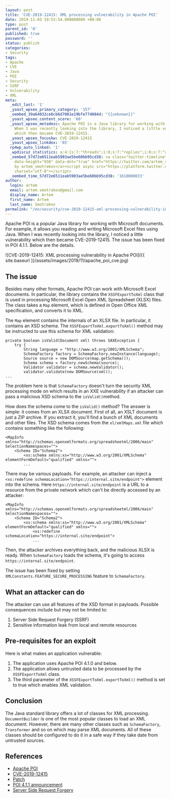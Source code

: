 ```yaml
---
layout: post
title: 'CVE-2019-12415: XML processing vulnerability in Apache POI'
date: 2019-11-03 19:53:54.000000000 +00:00
type: post
parent_id: '0'
published: true
password: ''
status: publish
categories:
- Security
tags:
- Apache
- CVE
- Java
- POI
- Security
- SSRF
- Vulnerability
- XML
meta:
  _edit_last: '1'
  _yoast_wpseo_primary_category: '157'
  _oembed_39a64032ce6cb6d7081e19bfe774084d: "{{unknown}}"
  _yoast_wpseo_content_score: '60'
  _yoast_wpseo_metadesc: Apache POI is a Java library for working with Microsoft documents.
    When I was recently looking into the library, I noticed a little vulnerability
    which then became CVE-2019-12415.
  _yoast_wpseo_focuskw: CVE-2019-12415
  _yoast_wpseo_linkdex: '65'
  rp4wp_auto_linked: '1'
  _wpdiscuz_statistics: a:4:{s:7:"threads";i:0;s:7:"replies";i:0;s:7:"authors";i:0;s:14:"recent_authors";a:0:{}}
  _oembed_57d72e6511eab5903ae5be60bb95cd38: <a class="twitter-timeline" data-width="625"
    data-height="938" data-dnt="true" href="https://twitter.com/artem_smotrakov?ref_src=twsrc%5Etfw">Tweets
    by artem_smotrakov</a><script async src="https://platform.twitter.com/widgets.js"
    charset="utf-8"></script>
  _oembed_time_57d72e6511eab5903ae5be60bb95cd38: '1618000833'
author:
  login: artem
  email: artem.smotrakov@gmail.com
  display_name: Artem
  first_name: Artem
  last_name: Smotrakov
permalink: "/en/security/cve-2019-12415-xml-processing-vulnerability-in-apache-poi.html"
---
```

<!-- wp:paragraph -->

Apache POI is a popular Java library for working with Microsoft documents. For example, it allows you reading and writing Microsoft Excel files using Java. When I was recently looking into the library, I noticed a little vulnerability which then became CVE-2019-12415. The issue has been fixed in POI 4.1.1. Below are the details.

<!-- /wp:paragraph -->

<!-- wp:image {"id":3592} -->

![CVE-2019-12415: XML processing vulnerability in Apache POI]({{ site.baseurl }}/assets/images/2019/11/apache_poi_cve.jpg)

<!-- /wp:image -->

<!-- wp:more -->  
<!--more-->  
<!-- /wp:more -->

<!-- wp:heading -->

## The issue

<!-- /wp:heading -->

<!-- wp:paragraph -->

Besides many other formats, Apache POI can work with Microsoft Excel documents. In particular, the library contains the `XSSFExportToXml` class that is used in processing Microsoft Excel Open XML Spreadsheet (XLSX) files. The class takes a `Map` element, which is defined in Open Office XML specification, and converts it to XML.

<!-- /wp:paragraph -->

<!-- wp:paragraph -->

The `Map` element contains the internals of an XLSX file. In particular, it contains an XSD schema. The `XSSFExportToXml.exportToXml()` method may be instructed to use this schema for XML validation:

<!-- /wp:paragraph -->

<!-- wp:preformatted {"className":"console"} -->

```
private boolean isValid(Document xml) throws SAXException {
    try {
        String language = "http://www.w3.org/2001/XMLSchema";
        SchemaFactory factory = SchemaFactory.newInstance(language);
        Source source = new DOMSource(map.getSchema());
        Schema schema = factory.newSchema(source);
        Validator validator = schema.newValidator();
        validator.validate(new DOMSource(xml));
...
```

<!-- /wp:preformatted -->

<!-- wp:paragraph -->

The problem here is that `SchemaFactory` doesn't turn the security XML processing mode on which results in an XXE vulnerability if an attacker can pass a malicious XSD schema to the `isValid()`method.

<!-- /wp:paragraph -->

<!-- wp:paragraph -->

How does the schema come to the `isValid()` method? The answer is simple: it comes from an XLSX document. First of all, an XSLT document is just a ZIP archive. If you extract it, you'll find a bunch of XML documents and other files. The XSD schema comes from the `xl/xmlMaps.xml` file which contains something like the following:

<!-- /wp:paragraph -->

<!-- wp:preformatted {"className":"console"} -->

```
<MapInfo xmlns="http://schemas.openxmlformats.org/spreadsheetml/2006/main" SelectionNamespaces="">
    <Schema ID="Schema2">
        <xs:schema xmlns:xs="http://www.w3.org/2001/XMLSchema" elementFormDefault="qualified" xmlns="">
        ...
```

<!-- /wp:preformatted -->

<!-- wp:paragraph -->

There may be various payloads. For example, an attacker can inject a `<xs:redefine schemaLocation="https://internal.site/endpoint">` element into the schema. Here `https://internal.site/endpoint` is a URL to a resource from the private network which can't be directly accessed by an attacker:

<!-- /wp:paragraph -->

<!-- wp:preformatted {"className":"console"} -->

```
<MapInfo xmlns="http://schemas.openxmlformats.org/spreadsheetml/2006/main" SelectionNamespaces="">
    <Schema ID="Schema2">
        <xs:schema xmlns:xs="http://www.w3.org/2001/XMLSchema" elementFormDefault="qualified" xmlns="">
            <xs:redefine schemaLocation="https://internal.site/endpoint">
            ...
```

<!-- /wp:preformatted -->

<!-- wp:paragraph -->

Then, the attacker archives everything back, and the malicious XLSX is ready. When `SchemaFactory` loads the schema, it's going to access `https://internal.site/endpoint`.

<!-- /wp:paragraph -->

<!-- wp:paragraph -->

The issue has been fixed by setting `XMLConstants.FEATURE_SECURE_PROCESSING` feature to `SchemaFactory`.

<!-- /wp:paragraph -->

<!-- wp:heading -->

## What an attacker can do

<!-- /wp:heading -->

<!-- wp:paragraph -->

The attacker can use all features of the XSD format in payloads. Possible consequences include but may not be limited to:

<!-- /wp:paragraph -->

<!-- wp:list {"ordered":true} -->

1. Server Side Request Forgery (SSRF)
2. Sensitive information leak from local and remote resources

<!-- /wp:list -->

<!-- wp:heading -->

## Pre-requisites for an exploit

<!-- /wp:heading -->

<!-- wp:paragraph -->

Here is what makes an application vulnerable:

<!-- /wp:paragraph -->

<!-- wp:list {"ordered":true} -->

1. The application uses Apache POI 4.1.0 and below.
2. The application allows untrusted data to be processed by the `XSSFExportToXml` class.
3. The third parameter of the `XSSFExportToXml.exportToXml()` method is set to true which enables XML validation. 

<!-- /wp:list -->

<!-- wp:heading -->

## Conclusion

<!-- /wp:heading -->

<!-- wp:paragraph -->

The Java standard library offers a lot of classes for XML processing. `DocumentBuilder` is one of the most popular classes to load an XML document. However, there are many other classes such as `SchemaFactory`, `Transformer` and so on which may parse XML documents. All of these classes should be configured to do it in a safe way if they take date from untrusted sources.

<!-- /wp:paragraph -->

<!-- wp:heading -->

## References

<!-- /wp:heading -->

<!-- wp:list -->

- [Apache POI](https://poi.apache.org/)
- [CVE-2019-12415](https://nvd.nist.gov/vuln/detail/CVE-2019-12415)
- [Patch](https://svn.apache.org/viewvc?view=revision&revision=1867484)
- [POI 4.1.1 announcement](https://lists.apache.org/thread.html/13a54b6a03369cfb418a699180ffb83bd727320b6ddfec198b9b728e@%3Cannounce.apache.org%3E)
- [Server Side Request Forgery](https://www.owasp.org/index.php/Server_Side_Request_Forgery)

<!-- /wp:list -->

